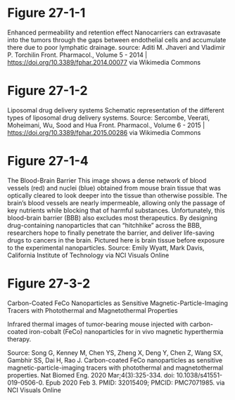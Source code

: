 # Figure 27-1-1
Enhanced permeability and retention effect
Nanocarriers can extravasate into the tumors through the gaps between endothelial cells and accumulate there due to poor lymphatic drainage.
source: Aditi M. Jhaveri and Vladimir P. Torchilin Front. Pharmacol., Volume 5 - 2014 | https://doi.org/10.3389/fphar.2014.00077 via Wikimedia Commons


# Figure 27-1-2
Liposomal drug delivery systems
Schematic representation of the different types of liposomal drug delivery systems.
Source: Sercombe, Veerati, Moheimani, Wu, Sood and Hua Front. Pharmacol., Volume 6 - 2015 | https://doi.org/10.3389/fphar.2015.00286 via Wikimedia Commons


# Figure 27-1-4
The Blood-Brain Barrier
This image shows a dense network of blood vessels (red) and nuclei (blue) obtained from mouse brain tissue that was optically cleared to look deeper into the tissue than otherwise possible. The brain’s blood vessels are nearly impermeable, allowing only the passage of key nutrients while blocking that of harmful substances. Unfortunately, this blood-brain barrier (BBB) also excludes most therapeutics. By designing drug-containing nanoparticles that can “hitchhike” across the BBB, researchers hope to finally penetrate the barrier, and deliver life-saving drugs to cancers in the brain. Pictured here is brain tissue before exposure to the experimental nanoparticles.
Source: Emily Wyatt, Mark Davis, California Institute of Technology via NCI Visuals Online

# Figure 27-3-2
Carbon-Coated FeCo Nanoparticles as Sensitive Magnetic-Particle-Imaging Tracers with Photothermal and Magnetothermal Properties

Infrared thermal images of tumor-bearing mouse injected with carbon-coated iron-cobalt  (FeCo) nanoparticles for in vivo magnetic hyperthermia therapy.

Source: Song G, Kenney M, Chen YS, Zheng X, Deng Y, Chen Z, Wang SX, Gambhir SS, Dai H, Rao J. Carbon-coated FeCo nanoparticles as sensitive magnetic-particle-imaging tracers with photothermal and magnetothermal properties. Nat Biomed Eng. 2020 Mar;4(3):325-334. doi: 10.1038/s41551-019-0506-0. Epub 2020 Feb 3. PMID: 32015409; PMCID: PMC7071985. via NCI Visuals Online


